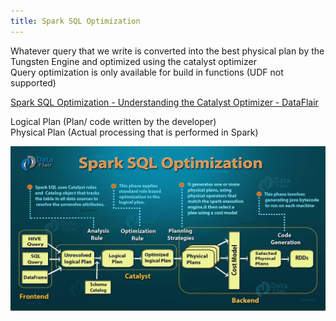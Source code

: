 ```yaml
---
title: Spark SQL Optimization
---
```


Whatever query that we write is converted into the best physical plan by the Tungsten Engine and optimized using the catalyst optimizer  
Query optimization is only available for build in functions (UDF not supported)

[Spark SQL Optimization - Understanding the Catalyst Optimizer - DataFlair](https://data-flair.training/blogs/spark-sql-optimization/)

Logical Plan (Plan/ code written by the developer)  
Physical Plan (Actual processing that is performed in Spark)

![Spark SQL Optimization|600](images/spark_sql_optimization.jpg)